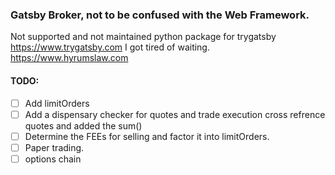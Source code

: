 ###  Gatsby Broker, not to be confused with the Web Framework.

Not supported and not maintained python package for  trygatsby  https://www.trygatsby.com
I got tired of waiting. https://www.hyrumslaw.com






####  TODO:
- [ ] Add limitOrders 
- [ ] Add a dispensary checker for quotes and trade execution cross refrence quotes and added the sum()
- [ ] Determine the FEEs for selling and factor it into limitOrders.  
- [ ] Paper trading.
- [ ] options chain 
